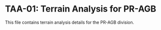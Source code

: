 # TAA-01: Terrain Analysis for PR-AGB

This file contains terrain analysis details for the PR-AGB division.
